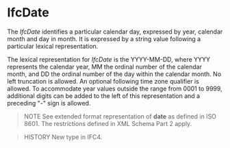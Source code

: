 # IfcDate

The _IfcDate_ identifies a particular calendar day, expressed by year, calendar month and day in month. It is expressed by a string value following a particular lexical representation.

The lexical representation for _IfcDate_ is the YYYY-MM-DD, where YYYY represents the calendar year, MM the ordinal number of the calendar month, and DD the ordinal number of the day within the calendar month. No left truncation is allowed. An optional following time zone qualifier is allowed. To accommodate year values outside the range from 0001 to 9999, additional digits can be added to the left of this representation and a preceding "-" sign is allowed.

> NOTE See extended format representation of **date** as defined in ISO 8601. The restrictions defined in XML Schema Part 2 apply.

> HISTORY New type in IFC4.

